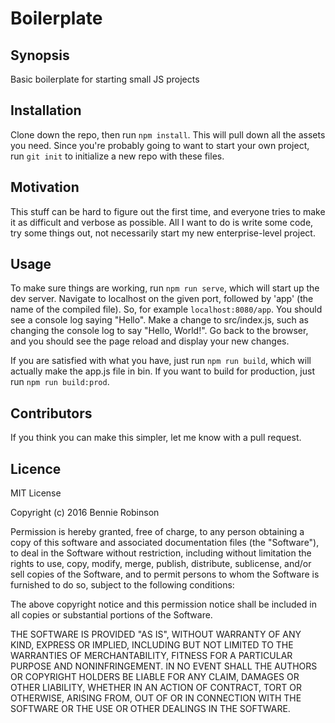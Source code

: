 # Boilerplate

## Synopsis
Basic boilerplate for starting small JS projects

## Installation
Clone down the repo, then run `npm install`. This will pull down all the assets you need. Since you're probably going to want to start your own project, run `git init` to initialize a new repo with these files.

## Motivation
This stuff can be hard to figure out the first time, and everyone tries to make it as difficult and verbose as possible. All I want to do is write some code, try some things out, not necessarily start my new enterprise-level project.

## Usage
To make sure things are working, run `npm run serve`, which will start up the dev server. Navigate to localhost on the given port, followed by 'app' (the name of the compiled file). So, for example `localhost:8080/app`. You should see a console log saying "Hello". Make a change to src/index.js, such as changing the console log to say "Hello, World!". Go back to the browser, and you should see the page reload and display your new changes.

If you are satisfied with what you have, just run `npm run build`, which will actually make the app.js file in bin. If you want to build for production, just run `npm run build:prod`.

## Contributors
If you think you can make this simpler, let me know with a pull request.

## Licence
MIT License

Copyright (c) 2016 Bennie Robinson

Permission is hereby granted, free of charge, to any person obtaining a copy
of this software and associated documentation files (the "Software"), to deal
in the Software without restriction, including without limitation the rights
to use, copy, modify, merge, publish, distribute, sublicense, and/or sell
copies of the Software, and to permit persons to whom the Software is
furnished to do so, subject to the following conditions:

The above copyright notice and this permission notice shall be included in all
copies or substantial portions of the Software.

THE SOFTWARE IS PROVIDED "AS IS", WITHOUT WARRANTY OF ANY KIND, EXPRESS OR
IMPLIED, INCLUDING BUT NOT LIMITED TO THE WARRANTIES OF MERCHANTABILITY,
FITNESS FOR A PARTICULAR PURPOSE AND NONINFRINGEMENT. IN NO EVENT SHALL THE
AUTHORS OR COPYRIGHT HOLDERS BE LIABLE FOR ANY CLAIM, DAMAGES OR OTHER
LIABILITY, WHETHER IN AN ACTION OF CONTRACT, TORT OR OTHERWISE, ARISING FROM,
OUT OF OR IN CONNECTION WITH THE SOFTWARE OR THE USE OR OTHER DEALINGS IN THE
SOFTWARE. 

